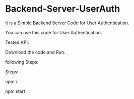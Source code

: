 # Backend-Server-UserAuth

It is a Simple Backend Server Code for User Authentication.

You can use this code for User Authentication.

Tested API.

Download the code and Run. 

following Steps:

Steps:

  npm i

  npm start







